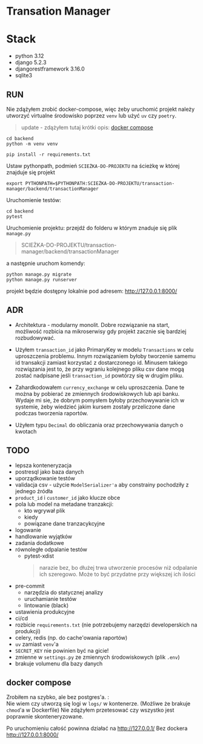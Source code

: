 # Transation Manager

# Stack

- python 3.12
- django 5.2.3
- djangorestframework 3.16.0
- sqlite3

## RUN

Nie zdążyłem zrobić docker-compose, więc żeby uruchomić projekt należy utworzyć virtualne środowisko poprzez `venv` lub użyć `uv` czy `poetry`.

> update - zdążyłem tutaj krótki opis: [docker compose](##docker-compose)

```shell
cd backend
python -m venv venv

pip install -r requirements.txt
```

Ustaw pythonpath, podmień `SCIEŻKA-DO-PROJEKTU` na ścieżkę w której znajduje się projekt

```
export PYTHONPATH=$PYTHONPATH:SCIEŻKA-DO-PROJEKTU/transaction-manager/backend/transactionManager
```

Uruchomienie testów:

```shell
cd backend
pytest
```

Uruchomienie projektu:
przejdź do folderu w którym znaduje się plik `manage.py`

> SCIEŻKA-DO-PROJEKTU/transaction-manager/backend/transactionManager

a następnie uruchom komendy:

```
python manage.py migrate
python manage.py runserver
```

projekt będzie dostępny lokalnie pod adresem: http://127.0.0.1:8000/

## ADR

- Architektura - modularny monolit. Dobre rozwiązanie na start, możliwość rozbicia na mikroserwisy gdy projekt zacznie się bardziej rozbudowywać.

- Użyłem `transaction_id` jako PrimaryKey w modelu `Transactions` w celu uproszczenia problemu. Innym rozwiązaniem byłoby tworzenie samemu id transakcji zamiast korzystać z dostarczonego id.
  Minusem takiego rozwiązania jest to, że przy wgraniu kolejnego pliku csv dane mogą zostać nadpisane jeśli `transaction_id` powtórzy się w drugim pliku.

- Zahardkodowałem `currency_exchange` w celu uproszczenia. Dane te można by pobierać ze zmiennych środowiskowych lub api banku. Wydaje mi sie, że dobrym pomysłem byłoby przechowywanie ich w systemie, żeby wiedzieć jakim kursem zostały przeliczone dane podczas tworzenia raportów.

- Użyłem typu `Decimal` do obliczania oraz przechowywania danych o kwotach

## TODO

- lepsza konteneryzacja
- postresql jako baza danych
- uporządkowanie testów
- validacja csv - użycie `ModelSerializer'a` aby constrainy pochodziły z jednego źródła
- `product_id` i `customer_id` jako klucze obce
- pola lub model na metadane tranzakcji:
  - kto wgrywał plik
  - kiedy
  - powiązane dane tranzacykcyjne
- logowanie
- handlowanie wyjątków
- zadania dodatkowe
- równoległe odpalanie testów
  - pytest-xdist
    > narazie bez, bo dłużej trwa utworzenie procesów niż odpalanie ich szeregowo.
    > Może to być przydatne przy większej ich ilości
- pre-commit
  - narzędzia do statycznej analizy
  - uruchamianie testów
  - lintowanie (black)
- ustawienia produkcyjne
- ci/cd
- rozbicie `requirements.txt` (nie potrzebujemy narzędzi developerskich na produkcji)
- celery, redis (np. do cache'owania raportów)
- `uv` zamiast `venv`'a
- `SECRET_KEY` nie powinien być na gicie!
- zmienne w `settings.py` ze zmiennych środowiskowych (plik `.env`)
- brakuje volumenu dla bazy danych

## docker compose

Zrobiłem na szybko, ale bez postgres'a. :\
Nie wiem czy utworzą się logi w `logs/` w kontenerze. (Możliwe że brakuje `chmod`'a w Dockerfile)
Nie zdążyłem przetesować czy wszystko jest poprawnie skonteneryzowane.

Po uruchomieniu całość powinna działać na http://127.0.0.1/
Bez dockera http://127.0.0.1:8000/
